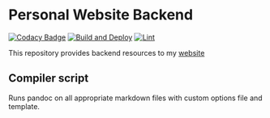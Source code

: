 # Personal Website Backend

[![Codacy Badge](https://api.codacy.com/project/badge/Grade/b2bb992c2e4e46b1b789632ba73210f7)](https://app.codacy.com/manual/sww1235/Personal_Website?utm_source=github.com&utm_medium=referral&utm_content=sww1235/Personal_Website&utm_campaign=Badge_Grade_Dashboard)
[![Build and Deploy](https://github.com/sww1235/Personal_Website/actions/workflows/gh-pages-build-deploy.yml/badge.svg)](https://github.com/sww1235/Personal_Website/actions/workflows/gh-pages-build-deploy.yml)
[![Lint](https://github.com/sww1235/Personal_Website/actions/workflows/lint.yml/badge.svg)](https://github.com/sww1235/Personal_Website/actions/workflows/lint.yml)

This repository provides backend resources to my [website](http://sww1235.github.io/index.html)

## Compiler script

Runs pandoc on all appropriate markdown files with custom options file and template.
